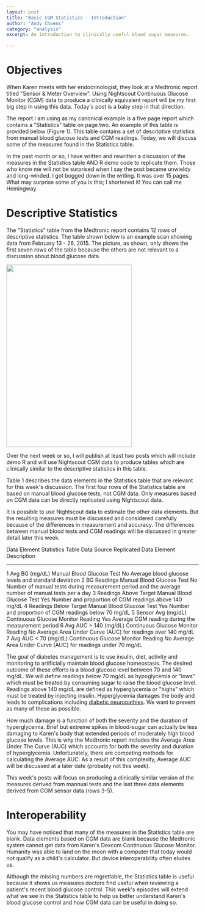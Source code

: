 ```yaml
---
layout: post
title: "Basic CGM Statistics - Introduction"
author: "Andy Choens"
category: "analysis"
excerpt: An introduction to clinically useful blood sugar measures.

---
```


# Objectives

When Karen meets with her endocrinologist, they look at a Medtronic
report titled "Sensor & Meter Overview". Using Nightscout Continuous
Glucose Monitor (CGM) data to produce a clinically equivalent report
will be my first big step in using this data. Today's post is a baby
step in that direction.

The report I am using as my canonical example is a five page report
which contains a "Statistics" table on page two. An example of this
table is provided below (Figure 1). This table contains a set of
descriptive statistics from manual blood glucose tests and CGM
readings. Today, we will discuss some of the measures found in the
Statistics table.

In the past month or so, I have written and rewritten a discussion of
the measures in the Statistics table AND R demo code to replicate
them. Those who know me will not be surprised when I say the post
became unwieldy and long-winded. I got bogged down in the writing. It
was over 15 pages. What may surprise some of you is this; I shortened
it! You can call me Hemingway.

# Descriptive Statistics

The "Statistics" table from the Medtronic report contains 12 rows of
descriptive statistics. The table shown below is an example scan
showing data from February 13 - 26, 2015. The picture, as shown, only
shows the first seven rows of the table because the others are not
relevant to a discussion about blood glucose data.

<a href="/home/andy/Git/blood-sugars/images/2015-08-19/01-statistics.jpg">
<img
src="/home/andy/Git/blood-sugars/images/2015-08-19/01-statistics.jpg" width="329" height="478" caption="Figure 1. Medtronic Statistics Table from Page 2">
</a>

Over the next week or so, I will publish at least two posts which will
include demo R and will use Nightscout CGM data to produce tables
which are clinically similar to the descriptive statistics in this
table.

Table 1 describes the data elements in the Statistics table that are
relevant for this week's discussion. The first four rows of the
Statistics table are based on manual blood glucose tests, not CGM
data. Only measures based on CGM data can be directly replicated using
Nightscout data.

It is possible to use Nightscout data to estimate the other data
elements. But the resulting measures must be discussed and considered
carefully because of the differences in measurement and accuracy. The
differences between manual blood tests and CGM readings will be
discussed in greater detail later this week.

 Data Element   Statistics Table       Data Source                          Replicated   Data Element Description
--------------  ---------------------  ------------                        ------------  ---------------------
 1              Avg BG (mg/dL)         Manual Blood Glucose Test           No            Average blood glucose levels and standard deviation
 2              BG Readings            Manual Blood Glucose Test           No            Number of manual tests during measurement period and the average number of manual tests per a day
 3              Readings Above Target  Manual Blood Glucose Test           Yes           Number and proportion of CGM readings above 140 mg/dL
 4              Readings Below Target  Manual Blood Glucose Test           Yes           Number and proportion of CGM readings below 70 mg/dL
 5              Sensor Avg (mg/dL)     Continuous Glucose Monitor Reading  Yes           Average CGM reading during the measurement period
 6              Avg AUC > 140 (mg/dL)  Continuous Glucose Monitor Reading  No            Average Area Under Curve (AUC) for readings over 140 mg/dL
 7              Avg AUC < 70 (mg/dL)   Continuous Glucose Monitor Reading  No            Average Area Under Curve (AUC) for readings under 70 mg/dL

The goal of diabetes management is to use insulin, diet, activity and
monitoring to artificially maintain blood glucose homeostasis. The
desired outcome of these efforts is a blood glucose level between 70
and 140 mg/dL. We will define readings below 70 mg/dL as hypoglycemia
or "lows" which must be treated by consuming sugar to raise the blood
glucose level. Readings above 140 mg/dL are defined as hyperglycemia
or "highs" which must be treated by injecting insulin. Hyperglycemia
damages the body and leads to complications including
[diabetic neuropathies](https://en.wikipedia.org/wiki/Diabetic_neuropathy). We
want to prevent as many of these as possible.

How much damage is a function of both the severity and the duration of
hyperglycemia. Brief but extreme spikes in blood-sugar can
actually be less damaging to Karen's body that extended periods of
moderately high blood glucose levels. This is why the Medtronic report
includes the Average Area Under The Curve (AUC) which accounts for
both the severity and duration of hyperglycemia. Unfortunately, there
are competing methods for calculating the Average AUC. As a result of
this complexity, Average AUC will be discussed at a later date
(probably not this week).

This week's posts will focus on producing a clinically similar version
of the measures derived from mannual tests and the last three data
elements derived from CGM sensor data (rows 3-5).

# Interoperability

You may have noticed that many of the measures in the Statistics table
are blank. Data elements based on CGM data are blank because the
Medtronic system cannot get data from Karen's Dexcom Continuous
Glucose Monitor. Humanity was able to land on the moon with a computer
that today would not qualify as a child's calculator. But device
interoperability often eludes us.

Although the missing numbers are regrettable, the Statistics table is
useful because it shows us measures doctors find useful when reviewing
a patient's recent blood glucose control. This week's episodes will
extend what we see in the Statistics table to help us better
understand Karen's blood glucose control and how CGM data can be
useful in doing so.
